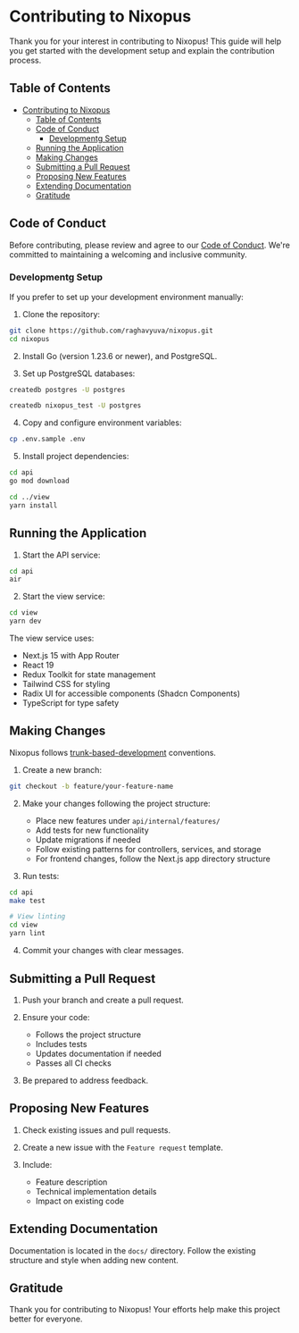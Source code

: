 # Contributing to Nixopus

Thank you for your interest in contributing to Nixopus! This guide will help you get started with the development setup and explain the contribution process.

## Table of Contents

- [Contributing to Nixopus](#contributing-to-nixopus)
  - [Table of Contents](#table-of-contents)
  - [Code of Conduct](#code-of-conduct)
    - [Developmentg Setup](#developmentg-setup)
  - [Running the Application](#running-the-application)
  - [Making Changes](#making-changes)
  - [Submitting a Pull Request](#submitting-a-pull-request)
  - [Proposing New Features](#proposing-new-features)
  - [Extending Documentation](#extending-documentation)
  - [Gratitude](#gratitude)

## Code of Conduct

Before contributing, please review and agree to our [Code of Conduct](/code-of-conduct/index.md). We're committed to maintaining a welcoming and inclusive community.

### Developmentg Setup

If you prefer to set up your development environment manually:

1. Clone the repository:

```bash
git clone https://github.com/raghavyuva/nixopus.git
cd nixopus
```

2. Install Go (version 1.23.6 or newer), and PostgreSQL.

3. Set up PostgreSQL databases:

```bash
createdb postgres -U postgres

createdb nixopus_test -U postgres
```

4. Copy and configure environment variables:

```bash
cp .env.sample .env
```

5. Install project dependencies:

```bash
cd api
go mod download

cd ../view
yarn install
```

## Running the Application

1. Start the API service:

```bash
cd api
air
```

2. Start the view service:

```bash
cd view
yarn dev
```

The view service uses:

- Next.js 15 with App Router
- React 19
- Redux Toolkit for state management
- Tailwind CSS for styling
- Radix UI for accessible components (Shadcn Components)
- TypeScript for type safety

## Making Changes

Nixopus follows [trunk-based-development](https://www.atlassian.com/continuous-delivery/continuous-integration/trunk-based-development) conventions.

1. Create a new branch:

```bash
git checkout -b feature/your-feature-name
```

2. Make your changes following the project structure:
   - Place new features under `api/internal/features/`
   - Add tests for new functionality
   - Update migrations if needed
   - Follow existing patterns for controllers, services, and storage
   - For frontend changes, follow the Next.js app directory structure

3. Run tests:

```bash
cd api
make test

# View linting
cd view
yarn lint
```

4. Commit your changes with clear messages.

## Submitting a Pull Request

1. Push your branch and create a pull request.

2. Ensure your code:
   - Follows the project structure
   - Includes tests
   - Updates documentation if needed
   - Passes all CI checks

3. Be prepared to address feedback.

## Proposing New Features

1. Check existing issues and pull requests.

2. Create a new issue with the `Feature request` template.

3. Include:
   - Feature description
   - Technical implementation details
   - Impact on existing code

## Extending Documentation

Documentation is located in the `docs/` directory. Follow the existing structure and style when adding new content.

## Gratitude

Thank you for contributing to Nixopus! Your efforts help make this project better for everyone.
